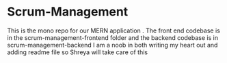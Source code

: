 # Scrum-Management
This is the mono repo for our MERN application .
The front end codebase is in the scrum-management-frontend folder and the backend codebase is in scrum-management-backend
I am a noob in both writing my heart out and adding readme file so Shreya will take care of this
